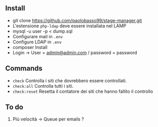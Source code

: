 ## Install

* git clone https://github.com/paolobasso99/stage-manager.git
* L'estensione ```php-ldap``` deve essere installata nel LAMP
* mysql -u user -p < dump.sql
* Configurare mail in ```.env```
* Configure LDAP in ```.env```
* composer Install
* Login -> User = admin@admin.com / password = password

## Commands

* ```check``` Controlla i siti che dovrebbero essere controllati.
* ```check:all``` Controlla tutti i siti.
* ```check:reset``` Resetta il contatore dei siti che hanno fallito il controllo

## To do

1. Più velocità -> Queue per emails ?
